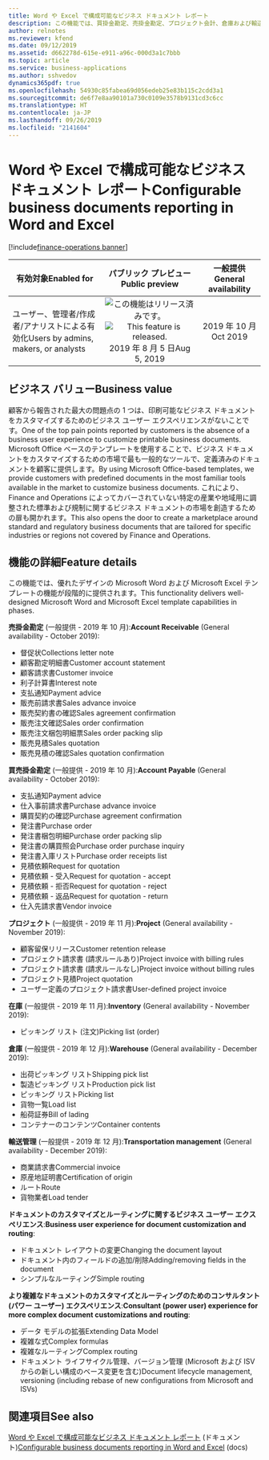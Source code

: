 ```yaml
---
title: Word や Excel で構成可能なビジネス ドキュメント レポート
description: この機能では、買掛金勘定、売掛金勘定、プロジェクト会計、倉庫および輸送管理の主要ビジネス ドキュメント用の構成可能で優れたデザインの Word および Excel テンプレートと、カスタマイズとルーティングのためのシンプルなビジネス ユーザー エクスペリエンスが提供されます。
author: relnotes
ms.reviewer: kfend
ms.date: 09/12/2019
ms.assetid: d662278d-615e-e911-a96c-000d3a1c7bbb
ms.topic: article
ms.service: business-applications
ms.author: sshvedov
dynamics365pdf: true
ms.openlocfilehash: 54930c85fabea69d056edeb25e83b115c2cdd3a1
ms.sourcegitcommit: de6f7e8aa90101a730c0109e3578b9131cd3c6cc
ms.translationtype: HT
ms.contentlocale: ja-JP
ms.lasthandoff: 09/26/2019
ms.locfileid: "2141604"
---
```

# <a name="configurable-business-documents-reporting-in-word-and-excel"></a><span data-ttu-id="c26a5-103">Word や Excel で構成可能なビジネス ドキュメント レポート</span><span class="sxs-lookup"><span data-stu-id="c26a5-103">Configurable business documents reporting in Word and Excel</span></span>
[!include[finance-operations banner](../includes/finance-operations.md)]

| <span data-ttu-id="c26a5-104">有効対象</span><span class="sxs-lookup"><span data-stu-id="c26a5-104">Enabled for</span></span>    |  <span data-ttu-id="c26a5-105">パブリック プレビュー</span><span class="sxs-lookup"><span data-stu-id="c26a5-105">Public preview</span></span> | <span data-ttu-id="c26a5-106">一般提供</span><span class="sxs-lookup"><span data-stu-id="c26a5-106">General availability</span></span> | 
| ---------- | :----------: |:----------: |
|<span data-ttu-id="c26a5-107">ユーザー、管理者/作成者/アナリストによる有効化</span><span class="sxs-lookup"><span data-stu-id="c26a5-107">Users by admins, makers, or analysts</span></span>|<span data-ttu-id="c26a5-108">![この機能はリリース済みです。](/dynamics365-release-plan/media/green-checkmark.png "この機能はリリース済みです。")</span><span class="sxs-lookup"><span data-stu-id="c26a5-108">![This feature is released.](/dynamics365-release-plan/media/green-checkmark.png "This feature is released.")</span></span> <span data-ttu-id="c26a5-109">2019 年 8 月 5 日</span><span class="sxs-lookup"><span data-stu-id="c26a5-109">Aug 5, 2019</span></span>| <span data-ttu-id="c26a5-110">2019 年 10 月</span><span class="sxs-lookup"><span data-stu-id="c26a5-110">Oct 2019</span></span>|


## <a name="business-value"></a><span data-ttu-id="c26a5-111">ビジネス バリュー</span><span class="sxs-lookup"><span data-stu-id="c26a5-111">Business value</span></span>
<!-- bv start -->
<span data-ttu-id="c26a5-112">顧客から報告された最大の問題点の 1 つは、印刷可能なビジネス ドキュメントをカスタマイズするためのビジネス ユーザー エクスペリエンスがないことです。</span><span class="sxs-lookup"><span data-stu-id="c26a5-112">One of the top pain points reported by customers is the absence of a business user experience to customize printable business documents.</span></span> <span data-ttu-id="c26a5-113">Microsoft Office ベースのテンプレートを使用することで、ビジネス ドキュメントをカスタマイズするための市場で最も一般的なツールで、定義済みのドキュメントを顧客に提供します。</span><span class="sxs-lookup"><span data-stu-id="c26a5-113">By using Microsoft Office-based templates, we provide customers with predefined documents in the most familiar tools available in the market to customize business documents.</span></span> <span data-ttu-id="c26a5-114">これにより、Finance and Operations によってカバーされていない特定の産業や地域用に調整された標準および規制に関するビジネス ドキュメントの市場を創造するための扉も開かれます。</span><span class="sxs-lookup"><span data-stu-id="c26a5-114">This also opens the door to create a marketplace around standard and regulatory business documents that are tailored for specific industries or regions not covered by Finance and Operations.</span></span>
<!-- bv end -->



## <a name="feature-details"></a><span data-ttu-id="c26a5-115">機能の詳細</span><span class="sxs-lookup"><span data-stu-id="c26a5-115">Feature details</span></span>
<!--feature detail start -->
<span data-ttu-id="c26a5-116">この機能では、優れたデザインの Microsoft Word および Microsoft Excel テンプレートの機能が段階的に提供されます。</span><span class="sxs-lookup"><span data-stu-id="c26a5-116">This functionality delivers well-designed Microsoft Word and Microsoft Excel template capabilities in phases.</span></span> 

<span data-ttu-id="c26a5-117">**売掛金勘定** (一般提供 - 2019 年 10 月):</span><span class="sxs-lookup"><span data-stu-id="c26a5-117">**Account Receivable** (General availability - October 2019):</span></span>


- <span data-ttu-id="c26a5-118">督促状</span><span class="sxs-lookup"><span data-stu-id="c26a5-118">Collections letter note</span></span>
- <span data-ttu-id="c26a5-119">顧客勘定明細書</span><span class="sxs-lookup"><span data-stu-id="c26a5-119">Customer account statement</span></span>
- <span data-ttu-id="c26a5-120">顧客請求書</span><span class="sxs-lookup"><span data-stu-id="c26a5-120">Customer invoice</span></span>
- <span data-ttu-id="c26a5-121">利子計算書</span><span class="sxs-lookup"><span data-stu-id="c26a5-121">Interest note</span></span>
- <span data-ttu-id="c26a5-122">支払通知</span><span class="sxs-lookup"><span data-stu-id="c26a5-122">Payment advice</span></span>
- <span data-ttu-id="c26a5-123">販売前請求書</span><span class="sxs-lookup"><span data-stu-id="c26a5-123">Sales advance invoice</span></span>
- <span data-ttu-id="c26a5-124">販売契約書の確認</span><span class="sxs-lookup"><span data-stu-id="c26a5-124">Sales agreement confirmation</span></span>
- <span data-ttu-id="c26a5-125">販売注文確認</span><span class="sxs-lookup"><span data-stu-id="c26a5-125">Sales order confirmation</span></span>
- <span data-ttu-id="c26a5-126">販売注文梱包明細票</span><span class="sxs-lookup"><span data-stu-id="c26a5-126">Sales order packing slip</span></span>
- <span data-ttu-id="c26a5-127">販売見積</span><span class="sxs-lookup"><span data-stu-id="c26a5-127">Sales quotation</span></span>
- <span data-ttu-id="c26a5-128">販売見積の確認</span><span class="sxs-lookup"><span data-stu-id="c26a5-128">Sales quotation confirmation</span></span>

<span data-ttu-id="c26a5-129">**買売掛金勘定** (一般提供 - 2019 年 10 月):</span><span class="sxs-lookup"><span data-stu-id="c26a5-129">**Account Payable** (General availability - October 2019):</span></span>

-  <span data-ttu-id="c26a5-130">支払通知</span><span class="sxs-lookup"><span data-stu-id="c26a5-130">Payment advice</span></span>
-  <span data-ttu-id="c26a5-131">仕入事前請求書</span><span class="sxs-lookup"><span data-stu-id="c26a5-131">Purchase advance invoice</span></span>
-  <span data-ttu-id="c26a5-132">購買契約の確認</span><span class="sxs-lookup"><span data-stu-id="c26a5-132">Purchase agreement confirmation</span></span>
-  <span data-ttu-id="c26a5-133">発注書</span><span class="sxs-lookup"><span data-stu-id="c26a5-133">Purchase order</span></span>
-  <span data-ttu-id="c26a5-134">発注書梱包明細</span><span class="sxs-lookup"><span data-stu-id="c26a5-134">Purchase order packing slip</span></span>
-  <span data-ttu-id="c26a5-135">発注書の購買照会</span><span class="sxs-lookup"><span data-stu-id="c26a5-135">Purchase order purchase inquiry</span></span>
-  <span data-ttu-id="c26a5-136">発注書入庫リスト</span><span class="sxs-lookup"><span data-stu-id="c26a5-136">Purchase order receipts list</span></span>
-  <span data-ttu-id="c26a5-137">見積依頼</span><span class="sxs-lookup"><span data-stu-id="c26a5-137">Request for quotation</span></span>
-  <span data-ttu-id="c26a5-138">見積依頼 - 受入</span><span class="sxs-lookup"><span data-stu-id="c26a5-138">Request for quotation - accept</span></span>
-  <span data-ttu-id="c26a5-139">見積依頼 - 拒否</span><span class="sxs-lookup"><span data-stu-id="c26a5-139">Request for quotation - reject</span></span>
-  <span data-ttu-id="c26a5-140">見積依頼 - 返品</span><span class="sxs-lookup"><span data-stu-id="c26a5-140">Request for quotation - return</span></span>
-  <span data-ttu-id="c26a5-141">仕入先請求書</span><span class="sxs-lookup"><span data-stu-id="c26a5-141">Vendor invoice</span></span>

<span data-ttu-id="c26a5-142">**プロジェクト** (一般提供 - 2019 年 11 月):</span><span class="sxs-lookup"><span data-stu-id="c26a5-142">**Project** (General availability - November 2019):</span></span>

- <span data-ttu-id="c26a5-143">顧客留保リリース</span><span class="sxs-lookup"><span data-stu-id="c26a5-143">Customer retention release</span></span>
- <span data-ttu-id="c26a5-144">プロジェクト請求書 (請求ルールあり)</span><span class="sxs-lookup"><span data-stu-id="c26a5-144">Project invoice with billing rules</span></span>
- <span data-ttu-id="c26a5-145">プロジェクト請求書 (請求ルールなし)</span><span class="sxs-lookup"><span data-stu-id="c26a5-145">Project invoice without billing rules</span></span>
- <span data-ttu-id="c26a5-146">プロジェクト見積</span><span class="sxs-lookup"><span data-stu-id="c26a5-146">Project quotation</span></span>
- <span data-ttu-id="c26a5-147">ユーザー定義のプロジェクト請求書</span><span class="sxs-lookup"><span data-stu-id="c26a5-147">User-defined project invoice</span></span>

<span data-ttu-id="c26a5-148">**在庫** (一般提供 - 2019 年 11 月):</span><span class="sxs-lookup"><span data-stu-id="c26a5-148">**Inventory** (General availability - November 2019):</span></span>

- <span data-ttu-id="c26a5-149">ピッキング リスト (注文)</span><span class="sxs-lookup"><span data-stu-id="c26a5-149">Picking list (order)</span></span>

<span data-ttu-id="c26a5-150">**倉庫** (一般提供 - 2019 年 12 月):</span><span class="sxs-lookup"><span data-stu-id="c26a5-150">**Warehouse** (General availability - December 2019):</span></span>

- <span data-ttu-id="c26a5-151">出荷ピッキング リスト</span><span class="sxs-lookup"><span data-stu-id="c26a5-151">Shipping pick list</span></span>
- <span data-ttu-id="c26a5-152">製造ピッキング リスト</span><span class="sxs-lookup"><span data-stu-id="c26a5-152">Production pick list</span></span>
- <span data-ttu-id="c26a5-153">ピッキング リスト</span><span class="sxs-lookup"><span data-stu-id="c26a5-153">Picking list</span></span>
- <span data-ttu-id="c26a5-154">貨物一覧</span><span class="sxs-lookup"><span data-stu-id="c26a5-154">Load list</span></span>
- <span data-ttu-id="c26a5-155">船荷証券</span><span class="sxs-lookup"><span data-stu-id="c26a5-155">Bill of lading</span></span>
- <span data-ttu-id="c26a5-156">コンテナーのコンテンツ</span><span class="sxs-lookup"><span data-stu-id="c26a5-156">Container contents</span></span>

<span data-ttu-id="c26a5-157">**輸送管理** (一般提供 - 2019 年 12 月):</span><span class="sxs-lookup"><span data-stu-id="c26a5-157">**Transportation management** (General availability - December 2019):</span></span>

- <span data-ttu-id="c26a5-158">商業請求書</span><span class="sxs-lookup"><span data-stu-id="c26a5-158">Commercial invoice</span></span>
- <span data-ttu-id="c26a5-159">原産地証明書</span><span class="sxs-lookup"><span data-stu-id="c26a5-159">Certification of origin</span></span> 
- <span data-ttu-id="c26a5-160">ルート</span><span class="sxs-lookup"><span data-stu-id="c26a5-160">Route</span></span>
- <span data-ttu-id="c26a5-161">貨物業者</span><span class="sxs-lookup"><span data-stu-id="c26a5-161">Load tender</span></span> 

<span data-ttu-id="c26a5-162">**ドキュメントのカスタマイズとルーティングに関するビジネス ユーザー エクスペリエンス**:</span><span class="sxs-lookup"><span data-stu-id="c26a5-162">**Business user experience for document customization and routing**:</span></span>

-  <span data-ttu-id="c26a5-163">ドキュメント レイアウトの変更</span><span class="sxs-lookup"><span data-stu-id="c26a5-163">Changing the document layout</span></span>
-  <span data-ttu-id="c26a5-164">ドキュメント内のフィールドの追加/削除</span><span class="sxs-lookup"><span data-stu-id="c26a5-164">Adding/removing fields in the document</span></span>
-  <span data-ttu-id="c26a5-165">シンプルなルーティング</span><span class="sxs-lookup"><span data-stu-id="c26a5-165">Simple routing</span></span>

<span data-ttu-id="c26a5-166">**より複雑なドキュメントのカスタマイズとルーティングのためのコンサルタント (パワー ユーザー) エクスペリエンス**:</span><span class="sxs-lookup"><span data-stu-id="c26a5-166">**Consultant (power user) experience for more complex document customizations and routing**:</span></span>

- <span data-ttu-id="c26a5-167">データ モデルの拡張</span><span class="sxs-lookup"><span data-stu-id="c26a5-167">Extending Data Model</span></span>
- <span data-ttu-id="c26a5-168">複雑な式</span><span class="sxs-lookup"><span data-stu-id="c26a5-168">Complex formulas</span></span>
- <span data-ttu-id="c26a5-169">複雑なルーティング</span><span class="sxs-lookup"><span data-stu-id="c26a5-169">Complex routing</span></span>
- <span data-ttu-id="c26a5-170">ドキュメント ライフサイクル管理、バージョン管理 (Microsoft および ISV からの新しい構成のベース変更を含む)</span><span class="sxs-lookup"><span data-stu-id="c26a5-170">Document lifecycle management, versioning (including rebase of new configurations from Microsoft and ISVs)</span></span>
<!--feature detail end -->












## <a name="see-also"></a><span data-ttu-id="c26a5-171">関連項目</span><span class="sxs-lookup"><span data-stu-id="c26a5-171">See also</span></span>

<span data-ttu-id="c26a5-172">[Word や Excel で構成可能なビジネス ドキュメント レポート](https://aka.ms/Businessdocumentmanagement) (ドキュメント)</span><span class="sxs-lookup"><span data-stu-id="c26a5-172">[Configurable business documents reporting in Word and Excel](https://aka.ms/Businessdocumentmanagement) (docs)</span></span>
